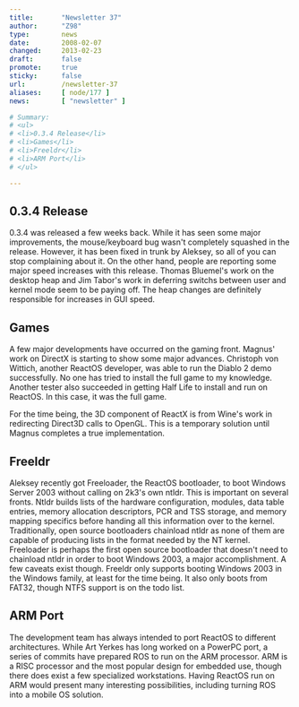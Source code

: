 ```yaml
---
title:       "Newsletter 37"
author:      "Z98"
type:        news
date:        2008-02-07
changed:     2013-02-23
draft:       false
promote:     true
sticky:      false
url:         /newsletter-37
aliases:     [ node/177 ]
news:        [ "newsletter" ]

# Summary:
# <ul>
# <li>0.3.4 Release</li>
# <li>Games</li>
# <li>Freeldr</li>
# <li>ARM Port</li>
# </ul>

---
```

<h2>0.3.4 Release</h2>
<p>
0.3.4 was released a few weeks back.  While it has seen some major improvements, the mouse/keyboard bug wasn&#39;t completely squashed in the release.  However, it has been fixed in trunk by Aleksey, so all of you can stop complaining about it.  On the other hand, people are reporting some major speed increases with this release.  Thomas Bluemel&#39;s work on the desktop heap and Jim Tabor&#39;s work in deferring switchs between user and kernel mode seem to be paying off.  The heap changes are definitely responsible for increases in GUI speed. 
</p>
<h2>Games</h2>
<p>
A few major developments have occurred on the gaming front.  Magnus&#39; work on DirectX is starting to show some major advances.  Christoph von Wittich, another ReactOS developer, was able to run the Diablo 2 demo successfully.  No one has tried to install the full game to my knowledge.  Another tester also succeeded in getting Half Life to install and run on ReactOS.  In this case, it was the full game.
</p>
<p>
For the time being, the 3D component of ReactX is from Wine&#39;s work in redirecting Direct3D calls to OpenGL.  This is a temporary solution until Magnus completes a true implementation.
</p>
<h2>Freeldr</h2>
<p>
Aleksey recently got Freeloader, the ReactOS bootloader, to boot Windows Server 2003 without calling on 2k3&#39;s own ntldr.  This is important on several fronts.  Ntldr builds lists of the hardware configuration, modules, data table entries, memory allocation descriptors, PCR and TSS storage, and memory mapping specifics before handing all this information over to the kernel.  Traditionally, open source bootloaders chainload ntldr as none of them are capable of producing lists in the format needed by the NT kernel.  Freeloader is perhaps the first open source bootloader that doesn&#39;t need to chainload ntldr in order to boot Windows 2003, a major accomplishment.  A few caveats exist though.  Freeldr only supports booting Windows 2003 in the Windows family, at least for the time being.  It also only boots from FAT32, though NTFS support is on the todo list.
</p>
<h2>ARM Port</h2>
<p>
The development team has always intended to port ReactOS to different architectures.  While Art Yerkes has long worked on a PowerPC port, a series of commits have prepared ROS to run on the ARM processor.  ARM is a RISC processor and the most popular design for embedded use, though there does exist a few specialized workstations.  Having ReactOS run on ARM would present many interesting possibilities, including turning ROS into a mobile OS solution.
</p>

